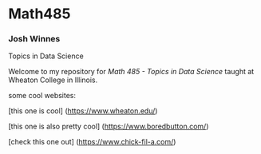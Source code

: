 # **Math485**
### Josh Winnes
Topics in Data Science

Welcome to my repository for *Math 485 - Topics in Data Science* taught at Wheaton College in Illinois.

some cool websites:

[this one is cool] (https://www.wheaton.edu/)

[this one is also pretty cool] (https://www.boredbutton.com/)

[check this one out] (https://www.chick-fil-a.com/)
